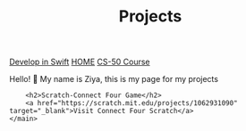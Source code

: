 <!DOCTYPE html>
<html lang="en">
<head>
    <meta charset="UTF-8">
    <meta name="viewport" content="width=device-width, initial-scale=1.0">
    
</head>
<body>
    <header>
        <h1>Projects</h1>
    </header>
    <nav>
        <a href="https://ziyarko.github.io/DEVELOPWSWIFT.html">Develop in Swift</a>
        <a href="https://ziyarko.github.io/README.html">HOME</a>
        <a href="https://ziyarko.github.io/CS-50COURSE.html">CS-50 Course</a>
    </nav>
    <main>
        <p>Hello! 👋 My name is Ziya, this is my page for my projects</p>

        <h2>Scratch-Connect Four Game</h2>
        <a href="https://scratch.mit.edu/projects/1062931090" target="_blank">Visit Connect Four Scratch</a>
    </main>
</body>
</html>
